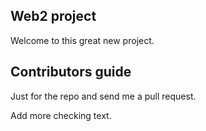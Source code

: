 Web2 project
--------------
Welcome to this great new project.

Contributors guide
------------------

Just for the repo and send me a pull request.

Add more checking text.
